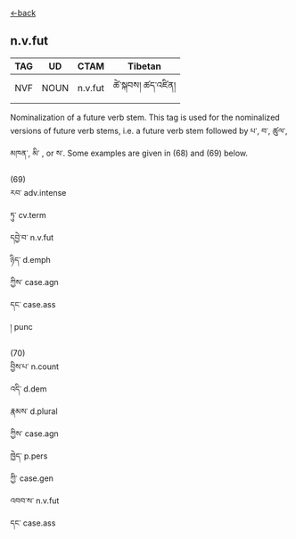 [<-back](en/pos/postag_features/postag_features.md)


## n.v.fut</br>

|   TAG    | UD | CTAM | Tibetan |
| -------- | ------- | ---- | ---- |
| NVF | NOUN  | n.v.fut | ཚེ་སྐབས། ཚད་འཛིན།


Nominalization of a future verb stem. This tag is used for the nominalized versions of
future verb stems, i.e. a future verb stem followed by པ་, བ་, ཚུལ་, མཁན་, མི་ , or ས་. Some examples
are given in (68) and (69) below.

(69)</br>
རབ་ adv.intense</br>
ཏུ་ cv.term</br>
དབྱེ་བ་ n.v.fut</br>
ཉིད་ d.emph</br>
ཀྱིས་ case.agn</br>
དང་ case.ass</br>
། punc

(70)</br>
བྱིས་པ་ n.count</br>
འདི་ d.dem</br>
རྣམས་ d.plural</br>
ཀྱིས་ case.agn</br>
ཁྱེད་ p.pers</br>
ཀྱི་ case.gen</br>
འབབ་ས་ n.v.fut</br>
དང་ case.ass